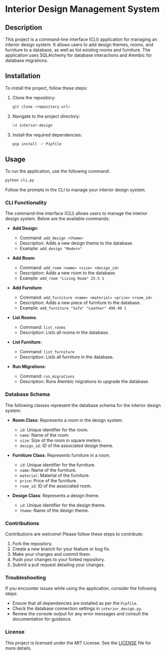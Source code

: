 # Interior Design Management System

## Description
This project is a command-line interface (CLI) application for managing an interior design system. It allows users to add design themes, rooms, and furniture to a database, as well as list existing rooms and furniture. The application uses SQLAlchemy for database interactions and Alembic for database migrations.

## Installation
To install the project, follow these steps:
1. Clone the repository:
   ```bash
   git clone <repository-url>
   ```
2. Navigate to the project directory:
   ```bash
   cd interior-design
   ```
3. Install the required dependencies:
   ```bash
   pip install -r Pipfile
   ```

## Usage
To run the application, use the following command:
```bash
python cli.py
```
Follow the prompts in the CLI to manage your interior design system.

### CLI Functionality
The command-line interface (CLI) allows users to manage the interior design system. Below are the available commands:

- **Add Design**: 
  - Command: `add_design <theme>`
  - Description: Adds a new design theme to the database.
  - Example: `add_design "Modern"`

- **Add Room**: 
  - Command: `add_room <name> <size> <design_id>`
  - Description: Adds a new room to the database.
  - Example: `add_room "Living Room" 25.5 1`

- **Add Furniture**: 
  - Command: `add_furniture <name> <material> <price> <room_id>`
  - Description: Adds a new piece of furniture to the database.
  - Example: `add_furniture "Sofa" "Leather" 499.99 1`

- **List Rooms**: 
  - Command: `list_rooms`
  - Description: Lists all rooms in the database.

- **List Furniture**: 
  - Command: `list_furniture`
  - Description: Lists all furniture in the database.

- **Run Migrations**: 
  - Command: `run_migrations`
  - Description: Runs Alembic migrations to upgrade the database.

### Database Schema
The following classes represent the database schema for the interior design system:

- **Room Class**: Represents a room in the design system.
  - `id`: Unique identifier for the room.
  - `name`: Name of the room.
  - `size`: Size of the room in square meters.
  - `design_id`: ID of the associated design theme.

- **Furniture Class**: Represents furniture in a room.
  - `id`: Unique identifier for the furniture.
  - `name`: Name of the furniture.
  - `material`: Material of the furniture.
  - `price`: Price of the furniture.
  - `room_id`: ID of the associated room.

- **Design Class**: Represents a design theme.
  - `id`: Unique identifier for the design theme.
  - `theme`: Name of the design theme.

### Contributions
Contributions are welcome! Please follow these steps to contribute:
1. Fork the repository.
2. Create a new branch for your feature or bug fix.
3. Make your changes and commit them.
4. Push your changes to your forked repository.
5. Submit a pull request detailing your changes.

### Troubleshooting
If you encounter issues while using the application, consider the following steps:
- Ensure that all dependencies are installed as per the `Pipfile`.
- Check the database connection settings in `interior_design.py`.
- Review the console output for any error messages and consult the documentation for guidance.

### License
This project is licensed under the MIT License. See the [LICENSE](LICENSE) file for more details.
